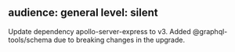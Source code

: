 audience: general
level: silent
---
Update dependency apollo-server-express to v3. Added @graphql-tools/schema due to breaking changes in the upgrade.
